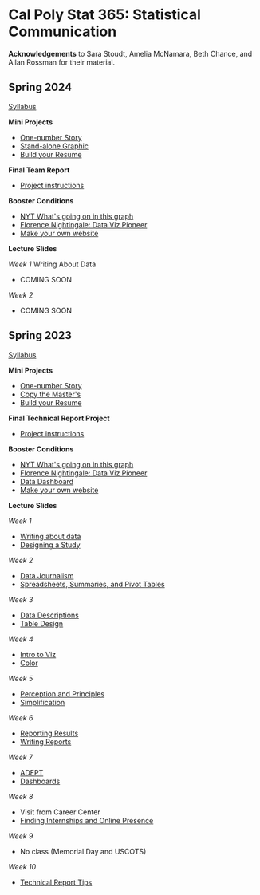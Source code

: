 # Cal Poly Stat 365: Statistical Communication
**Acknowledgements** to Sara Stoudt, Amelia McNamara, Beth Chance, and Allan Rossman for their material.

## Spring 2024

[Syllabus](https://earobinson95.github.io/stat365-calpoly/00-course-info/stat365-syllabus-S2024.html)

**Mini Projects**

+ [One-number Story](https://earobinson95.github.io/stat365-calpoly/2023/2024/97-mini-projects/one-number-story/one-number-story.html)
+ [Stand-alone Graphic](https://earobinson95.github.io/stat365-calpoly/2024/97-mini-projects/stand-alone-graphic/stand-alone-graphic.html)
+ [Build your Resume](https://earobinson95.github.io/stat365-calpoly/2024/97-mini-projects/build-your-resume/build-your-resume.html)

**Final Team Report**

+ [Project instructions](https://earobinson95.github.io/stat365-calpoly/2024/99-final-project/final-project-instructions.html)

**Booster Conditions**

+ [NYT What's going on in this graph](https://earobinson95.github.io/stat365-calpoly/2024/98-grade-boosters/nyt-whats-going-on-in-this-graph.html)
+ [Florence Nightingale: Data Viz Pioneer](https://earobinson95.github.io/stat365-calpoly/2024/98-grade-boosters/florence-nighingale-data-viz-pioneer.html)
+ [Make your own website](https://earobinson95.github.io/stat365-calpoly/2024/98-grade-boosters/make-your-own-website.html)

**Lecture Slides**

*Week 1* Writing About Data

+ COMING SOON

*Week 2*

+ COMING SOON

## Spring 2023

[Syllabus](https://earobinson95.github.io/stat365-calpoly/00-course-info/stat365-syllabus-S2023.html)

**Mini Projects**

+ [One-number Story](https://earobinson95.github.io/stat365-calpoly/2023/97-mini-projects/one-number-story/one-number-story.html#peer-editing)
+ [Copy the Master's](https://earobinson95.github.io/stat365-calpoly/2023/97-mini-projects/copy-the-masters/copy-the-masters.html)
+ [Build your Resume](https://earobinson95.github.io/stat365-calpoly/2023/97-mini-projects/build-your-resume/build-your-resume.html)

**Final Technical Report Project**

+ [Project instructions](https://earobinson95.github.io/stat365-calpoly/2023/99-final-project/final-project-instructions.html)

**Booster Conditions**

+ [NYT What's going on in this graph](https://earobinson95.github.io/stat365-calpoly/2023/98-grade-boosters/nyt-whats-going-on-in-this-graph.html)
+ [Florence Nightingale: Data Viz Pioneer](https://earobinson95.github.io/stat365-calpoly/2023/98-grade-boosters/florence-nighingale-data-viz-pioneer.html)
+ [Data Dashboard](https://earobinson95.github.io/stat365-calpoly/2023/98-grade-boosters/data-dashboard.html)
+ [Make your own website](https://earobinson95.github.io/stat365-calpoly/2023/98-grade-boosters/make-your-own-website.html)

**Lecture Slides**

*Week 1*

+ [Writing about data](https://earobinson95.github.io/stat365-calpoly/2023/01-writing-about-data/011-writing-about-data.html#/title-slide)
+ [Designing a Study](https://earobinson95.github.io/stat365-calpoly/2023/01-writing-about-data/011-writing-about-data.html#/title-slide)

*Week 2*

+ [Data Journalism](https://earobinson95.github.io/stat365-calpoly/2023/02-data-journalism/021-data-journalism.html#/title-slide)
+ [Spreadsheets, Summaries, and Pivot Tables](https://earobinson95.github.io/stat365-calpoly/2023/02-data-journalism/022-spreadsheets-summaries-pivot-tables.html#/wednesday-april-12th)

*Week 3*

+ [Data Descriptions](https://earobinson95.github.io/stat365-calpoly/2023/03-data-descriptions/031-data-descriptions.html#/title-slide)
+ [Table Design](https://earobinson95.github.io/stat365-calpoly/2023/03-data-descriptions/032-table-design.html#/title-slide)

*Week 4*

+ [Intro to Viz](https://earobinson95.github.io/stat365-calpoly/2023/04-intro-to-viz/041-intro-to-viz.html#/title-slide)
+ [Color](https://earobinson95.github.io/stat365-calpoly/2023/04-intro-to-viz/042-colors.html#/title-slide)

*Week 5*

+ [Perception and Principles](https://canvas.calpoly.edu/courses/98871/modules/items/2861444)
+ [Simplification](https://earobinson95.github.io/stat365-calpoly/2023/05-data-viz-principles/051-perception-and-principles.html#/title-slide)

*Week 6*

+ [Reporting Results](https://earobinson95.github.io/stat365-calpoly/2023/06-statistical-tendencies/061-statistical-tendencies.html#/title-slide)
+ [Writing Reports](https://earobinson95.github.io/stat365-calpoly/2023/06-statistical-tendencies/062-writing-reports.html#/title-slide)

*Week 7*

+ [ADEPT](https://earobinson95.github.io/stat365-calpoly/2023/07-adept-and-dashboards/071-adept.html#/title-slide)
+ [Dashboards](https://earobinson95.github.io/stat365-calpoly/2023/07-adept-and-dashboards/72-dashboards.html#/title-slide)

*Week 8*

+ Visit from Career Center
+ [Finding Internships and Online Presence](https://earobinson95.github.io/stat365-calpoly/2023/08-career-week/082-internships-and-online-presence.html#/title-slide)

*Week 9*

+ No class (Memorial Day and USCOTS)

*Week 10*

+ [Technical Report Tips](https://earobinson95.github.io/stat365-calpoly/2023/10-final-project/101-final-technical-report.html#/title-slide)